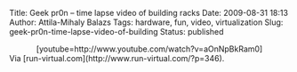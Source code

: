 Title: Geek pr0n – time lapse video of building racks
Date: 2009-08-31 18:13
Author: Attila-Mihaly Balazs
Tags: hardware, fun, video, virtualization
Slug: geek-pr0n-time-lapse-video-of-building
Status: published

<p>
<center>
[youtube=http://www.youtube.com/watch?v=aOnNpBkRam0]

</center>
Via [run-virtual.com](http://www.run-virtual.com/?p=346).

